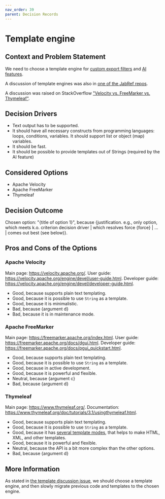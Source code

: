 ```yaml
---
nav_order: 39
parent: Decision Records
---
```


# Template engine

## Context and Problem Statement

We need to choose a template engine for [custom export filters](https://docs.jabref.org/collaborative-work/export/customexports) and [AI features](https://github.com/JabRef/jabref/pull/11884).

A discussion of template engines was also in [one of the JabRef repos](https://github.com/koppor/jabref/issues/392).

A discussion was raised on StackOverflow ["Velocity vs. FreeMarker vs. Thymeleaf"](https://stackoverflow.com/q/1459426/10037342).

## Decision Drivers

* Text output has to be supported.
* It should have all necessary constructs from programming languages: loops, conditions, variables. It should support list or object (map) variables.
* It should be fast. 
* It should be possible to provide templates out of Strings (required by the AI feature)

## Considered Options

* Apache Velocity
* Apache FreeMarker
* Thymeleaf

## Decision Outcome

Chosen option: "{title of option 1}", because
{justification. e.g., only option, which meets k.o. criterion decision driver | which resolves force {force} | … | comes out best (see below)}.

## Pros and Cons of the Options

### Apache Velocity

Main page: <https://velocity.apache.org/>.
User guide: <https://velocity.apache.org/engine/devel/user-guide.html>.
Developer guide: <https://velocity.apache.org/engine/devel/developer-guide.html>.

* Good, because supports plain text templating.
* Good, because it is possible to use `String` as a template.
* Good, because it is minimalistic.
* Bad, because {argument d}
* Bad, because it is in maintenance mode.

### Apache FreeMarker

Main page: <https://freemarker.apache.org/index.html>.
User guide: <https://freemarker.apache.org/docs/dgui.html>.
Developer guide: <https://freemarker.apache.org/docs/pgui_quickstart.html>.

* Good, because supports plain text templating.
* Good, because it is possible to use `String` as a template.
* Good, because in active development.
* Good, because it is powerful and flexible.
* Neutral, because {argument c}
* Bad, because {argument d}

### Thymeleaf

Main page: <https://www.thymeleaf.org/>.
Documentation: <https://www.thymeleaf.org/doc/tutorials/3.1/usingthymeleaf.html>.

* Good, because supports plain text templating.
* Good, because it is possible to use `String` as a template.
* Good, because it has [several template modes](https://www.thymeleaf.org/doc/tutorials/3.1/usingthymeleaf.html#what-kind-of-templates-can-thymeleaf-process), that helps to make HTML, XML, and other templates.
* Good, because it is powerful and flexible.
* Neutral, because the API is a bit more complex than the other options.
* Bad, because {argument d}

## More Information

As stated in [the template discussion issue](https://github.com/koppor/jabref/issues/392), we should choose a template engine, and then slowly migrate previous code and templates to the chosen engine.
